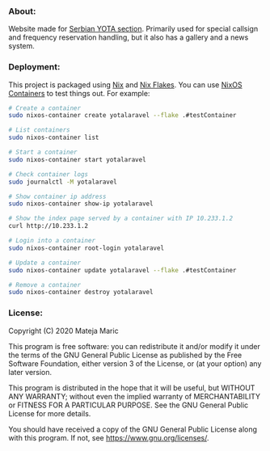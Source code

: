 ### About:

Website made for [Serbian YOTA section](https://yota.yu1srs.org.rs).
Primarily used for special callsign and frequency reservation handling, but it also has a gallery and a news system.

### Deployment:

This project is packaged using [Nix](https://nixos.org/) and [Nix Flakes](https://wiki.nixos.org/wiki/Flakes).
You can use [NixOS Containers](https://nixos.org/manual/nixos/stable/#ch-containers) to test things out.
For example:

```bash
# Create a container
sudo nixos-container create yotalaravel --flake .#testContainer

# List containers
sudo nixos-container list

# Start a container
sudo nixos-container start yotalaravel

# Check container logs
sudo journalctl -M yotalaravel

# Show container ip address
sudo nixos-container show-ip yotalaravel

# Show the index page served by a container with IP 10.233.1.2
curl http://10.233.1.2

# Login into a container
sudo nixos-container root-login yotalaravel

# Update a container
sudo nixos-container update yotalaravel --flake .#testContainer

# Remove a container
sudo nixos-container destroy yotalaravel
```

### License:

Copyright (C) 2020  Mateja Maric

This program is free software: you can redistribute it and/or modify
it under the terms of the GNU General Public License as published by
the Free Software Foundation, either version 3 of the License, or
(at your option) any later version.

This program is distributed in the hope that it will be useful,
but WITHOUT ANY WARRANTY; without even the implied warranty of
MERCHANTABILITY or FITNESS FOR A PARTICULAR PURPOSE.  See the
GNU General Public License for more details.

You should have received a copy of the GNU General Public License
along with this program.  If not, see <https://www.gnu.org/licenses/>.
